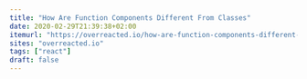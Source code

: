 ```yaml
---
title: "How Are Function Components Different From Classes"
date: 2020-02-29T21:39:38+02:00
itemurl: "https://overreacted.io/how-are-function-components-different-from-classes/"
sites: "overreacted.io"
tags: ["react"]
draft: false
---
```


